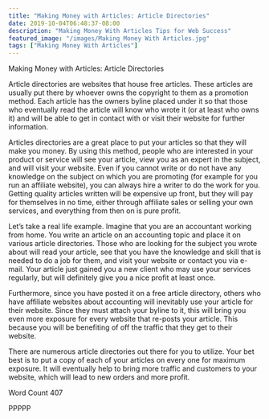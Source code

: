 ```yaml
---
title: "Making Money with Articles: Article Directories"
date: 2019-10-04T06:48:37-08:00
description: "Making Money With Articles Tips for Web Success"
featured_image: "/images/Making Money With Articles.jpg"
tags: ["Making Money With Articles"]
---
```


Making Money with Articles: Article Directories

Article directories are websites that house free articles. These articles are usually put there by whoever owns the copyright to them as a promotion method. Each article has the owners byline placed under it so that those who eventually read the article will know who wrote it (or at least who owns it) and will be able to get in contact with or visit their website for further information.

Articles directories are a great place to put your articles so that they will make you money. By using this method, people who are interested in your product or service will see your article, view you as an expert in the subject, and will visit your website. Even if you cannot write or do not have any knowledge on the subject on which you are promoting (for example for you run an affiliate website), you can always hire a writer to do the work for you. Getting quality articles written will be expensive up front, but they will pay for themselves in no time, either through affiliate sales or selling your own services, and everything from then on is pure profit.

Let’s take a real life example. Imagine that you are an accountant working from home. You write an article on an accounting topic and place it on various article directories. Those who are looking for the subject you wrote about will read your article, see that you have the knowledge and skill that is needed to do a job for them, and visit your website or contact you via e-mail. Your article just gained you a new client who may use your services regularly, but will definitely give you a nice profit at least once.

Furthermore, since you have posted it on a free article directory, others who have affiliate websites about accounting will inevitably use your article for their website. Since they must attach your byline to it, this will bring you even more exposure for every website that re-posts your article. This because you will be benefiting of off the traffic that they get to their website.

There are numerous article directories out there for you to utilize. Your bet best is to put a copy of each of your articles on every one for maximum exposure. It will eventually help to bring more traffic and customers to your website, which will lead to new orders and more profit. 

Word Count 407

PPPPP
